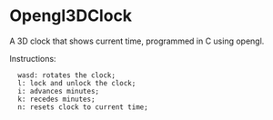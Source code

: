 # Opengl3DClock
A 3D clock that shows current time, programmed in C using opengl.

Instructions:

      wasd: rotates the clock;
      l: lock and unlock the clock;
      i: advances minutes;
      k: recedes minutes;
      n: resets clock to current time;
